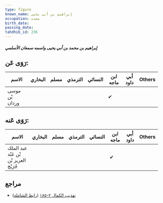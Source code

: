 ```yaml
---
type: figure
known_name: إبراهيم بن أبي يحيى
occupation: محدث
birth_date:
passing_date:
tahdhib_id: 236
---
```

##### إبراهيم بن محمد بن أبي يحيى واسمه سمعان الأسلمي

## رَوَى عَن:
| الاسم          | البخاري | مسلم | الترمذي | النسائي | ابن ماجه | أبي داود | Others |
| -------------- | ------- | ---- | ------- | ------- | -------- | -------- | ------ |
| موسى بْن وردان |         |      |         |         | ✔        |          |        |
## رَوَى عَنه:
| الاسم                                  | البخاري | مسلم | الترمذي | النسائي | ابن ماجه | أبي داود | Others |
| -------------------------------------- | ------- | ---- | ------- | ------- | -------- | -------- | ------ |
| عبد الملك بْن عَبْد العزيز بْن جُرَيْج |         |      |         |         | ✔        |          |        |
## مراجع
- [تهذيب الكمال ٢-١٨٥](obsidian://open?vault=Tahdhib-al-Kamal&file=Figures/٢٣٦-إبراهيم%20بن%20محمد%20بن%20أبي%20يحيى%20واسمه%20سمعان%20الأسلمي) ([رابط الشاملة](https://shamela.ws/book/3722/666))